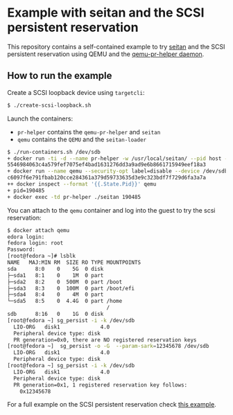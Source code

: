 # Example with seitan and the SCSI persistent reservation

This repository contains a self-contained example to try [seitan](https://seitan.rocks/seitan/about/) and the SCSI persistent reservation using QEMU and the [qemu-pr-helper daemon](https://qemu.readthedocs.io/en/latest/tools/qemu-pr-helper.html).

## How to run the example

Create a SCSI loopback device using `targetcli`:
```bash
$ ./create-scsi-loopback.sh
```
Launch the containers:
  + `pr-helper` contains the `qemu-pr-helper` and `seitan`
  + `qemu` contains the `QEMU` and the `seitan-loader`

```bash
$ ./run-containers.sh /dev/sdb
+ docker run -ti -d --name pr-helper -w /usr/local/seitan/ --pid host --network host --privileged pr-helper
5546984063c4a579fef7075ef4bad1631276dd3a9ad9e6b8661715949eef18a3
+ docker run --name qemu --security-opt label=disable --device /dev/sdb:/dev/sdb --device /dev/kvm:/dev/kvm -w /usr/local/bin -u root:kvm -tid qemu -cpu host -enable-kvm -display none -serial stdio -nodefaults -m 1024 -device virtio-scsi -object pr-manager-helper,id=helper0,path=/var/run/qemu-pr-helper.sock -blockdev node-name=hd,driver=raw,file.driver=host_device,file.filename=/dev/sdb,file.pr-manager=helper0 -device scsi-block,drive=hd -hda /disk/disk.img
c6097f6e791fbab120cce284361a379d59733635d3e9c323bdf7f729d6fa3a7a
++ docker inspect --format '{{.State.Pid}}' qemu
+ pid=190485
+ docker exec -td pr-helper ./seitan 190485
```

You can attach to the `qemu` container and log into the guest to try the scsi reservation:
``` bash
$ docker attach qemu
edora login: 
fedora login: root
Password: 
[root@fedora ~]# lsblk
NAME   MAJ:MIN RM  SIZE RO TYPE MOUNTPOINTS
sda      8:0    0    5G  0 disk 
├─sda1   8:1    0    1M  0 part 
├─sda2   8:2    0  500M  0 part /boot
├─sda3   8:3    0  100M  0 part /boot/efi
├─sda4   8:4    0    4M  0 part 
└─sda5   8:5    0  4.4G  0 part /home
                                /
sdb      8:16   0    1G  0 disk 
[root@fedora ~] sg_persist -i -k /dev/sdb
  LIO-ORG   disk1             4.0 
  Peripheral device type: disk
  PR generation=0x0, there are NO registered reservation keys
[root@fedora ~]  sg_persist -o -G  --param-sark=12345678 /dev/sdb
  LIO-ORG   disk1             4.0 
  Peripheral device type: disk
[root@fedora ~] sg_persist -i -k /dev/sdb
  LIO-ORG   disk1             4.0 
  Peripheral device type: disk
  PR generation=0x1, 1 registered reservation key follows:
    0x12345678
```
For a full example on the SCSI persistent reservation check [this example](https://gist.github.com/alicefr/c2e4221d7c8834a2b8746d510692d86c).

